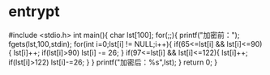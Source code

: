 # entrypt

#include <stdio.h>
int main(){
	char lst[100];
	for(;;){
		printf("加密前：");
		fgets(lst,100,stdin);
		for(int i=0;lst[i] != NULL;i++){
			if(65<=lst[i] && lst[i]<=90){
				lst[i]++;
				if(lst[i]>90)
					lst[i] -= 26;
			}
			if(97<=lst[i] && lst[i]<=122){
				lst[i]++;
				if(lst[i]>122)
					lst[i]-=26;
			}
		}
		printf("加密后：%s",lst);
	}
	return 0;
}
